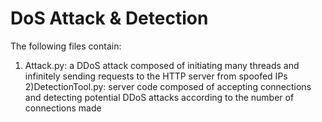 # DoS Attack & Detection
The following files contain:

1) Attack.py: a DDoS attack composed of initiating many threads and infinitely sending requests to the HTTP server from spoofed IPs
2)DetectionTool.py: server code composed of accepting connections and detecting potential DDoS attacks according to the number of connections made

